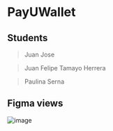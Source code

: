 # PayUWallet

## Students

> Juan Jose

> Juan Felipe Tamayo Herrera

> Paulina Serna

## Figma views
![image](https://github.com/felipeth04/PayUWallet/assets/122831287/2060c7f9-713c-4e58-99f9-62b8b8920837)
 

